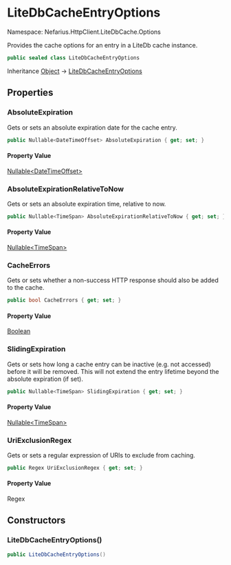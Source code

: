 # LiteDbCacheEntryOptions

Namespace: Nefarius.HttpClient.LiteDbCache.Options

Provides the cache options for an entry in a LiteDb cache instance.

```csharp
public sealed class LiteDbCacheEntryOptions
```

Inheritance [Object](https://docs.microsoft.com/en-us/dotnet/api/system.object) → [LiteDbCacheEntryOptions](./nefarius.httpclient.litedbcache.options.litedbcacheentryoptions.md)

## Properties

### <a id="properties-absoluteexpiration"/>**AbsoluteExpiration**

Gets or sets an absolute expiration date for the cache entry.

```csharp
public Nullable<DateTimeOffset> AbsoluteExpiration { get; set; }
```

#### Property Value

[Nullable&lt;DateTimeOffset&gt;](https://docs.microsoft.com/en-us/dotnet/api/system.nullable-1)<br>

### <a id="properties-absoluteexpirationrelativetonow"/>**AbsoluteExpirationRelativeToNow**

Gets or sets an absolute expiration time, relative to now.

```csharp
public Nullable<TimeSpan> AbsoluteExpirationRelativeToNow { get; set; }
```

#### Property Value

[Nullable&lt;TimeSpan&gt;](https://docs.microsoft.com/en-us/dotnet/api/system.nullable-1)<br>

### <a id="properties-cacheerrors"/>**CacheErrors**

Gets or sets whether a non-success HTTP response should also be added to the cache.

```csharp
public bool CacheErrors { get; set; }
```

#### Property Value

[Boolean](https://docs.microsoft.com/en-us/dotnet/api/system.boolean)<br>

### <a id="properties-slidingexpiration"/>**SlidingExpiration**

Gets or sets how long a cache entry can be inactive (e.g. not accessed) before it will be removed.
 This will not extend the entry lifetime beyond the absolute expiration (if set).

```csharp
public Nullable<TimeSpan> SlidingExpiration { get; set; }
```

#### Property Value

[Nullable&lt;TimeSpan&gt;](https://docs.microsoft.com/en-us/dotnet/api/system.nullable-1)<br>

### <a id="properties-uriexclusionregex"/>**UriExclusionRegex**

Gets or sets a regular expression of URIs to exclude from caching.

```csharp
public Regex UriExclusionRegex { get; set; }
```

#### Property Value

Regex<br>

## Constructors

### <a id="constructors-.ctor"/>**LiteDbCacheEntryOptions()**

```csharp
public LiteDbCacheEntryOptions()
```
